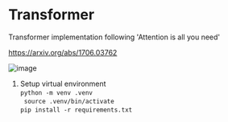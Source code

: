 # Transformer
Transformer implementation following 'Attention is all you need'

https://arxiv.org/abs/1706.03762

![image](https://github.com/user-attachments/assets/0d6fc8be-dd67-42f6-89d0-20a99aaeb693)


1. Setup virtual environment  
   ``` python -m venv .venv ```  
   ``` source .venv/bin/activate```  
   ``` pip install -r requirements.txt ```